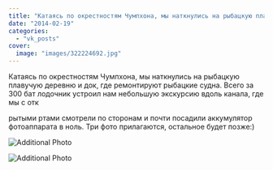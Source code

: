 ```yaml
---
title: "Катаясь по окрестностям Чумпхона, мы наткнулись на рыбацкую плавучую деревню и док, где ремонтируют..."
date: "2014-02-19"
categories: 
  - "vk_posts"
cover:
  image: "images/322224692.jpg"
---
```


Катаясь по окрестностям Чумпхона, мы наткнулись на рыбацкую плавучую деревню и док, где ремонтируют рыбацкие судна. Всего за 300 бат лодочник устроил нам небольшую экскурсию вдоль канала, где мы с отк

<!--more--> рытыми ртами смотрели по сторонам и почти посадили аккумулятор фотоаппарата в ноль. Три фото прилагаются, остальное будет позже:)

![Additional Photo](https://vodpop.ru/wp-content/uploads/2023/07/322224693.jpg)

![Additional Photo](https://vodpop.ru/wp-content/uploads/2023/07/322224694.jpg)

